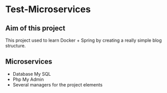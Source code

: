# Test-Microservices

## Aim of this project
This project used to learn Docker + Spring by creating a really simple blog structure.

## Microservices
- Database My SQL
- Php My Admin 
- Several managers for the project elements
